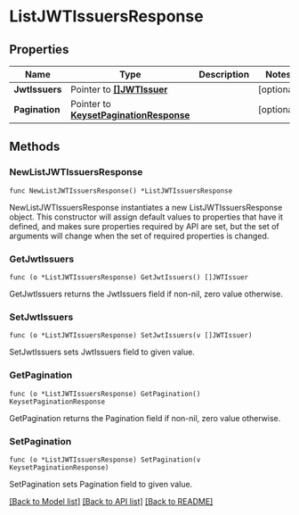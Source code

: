 # ListJWTIssuersResponse

## Properties

Name | Type | Description | Notes
------------ | ------------- | ------------- | -------------
**JwtIssuers** | Pointer to [**[]JWTIssuer**](JWTIssuer.md) |  | [optional] 
**Pagination** | Pointer to [**KeysetPaginationResponse**](KeysetPaginationResponse.md) |  | [optional] 

## Methods

### NewListJWTIssuersResponse

`func NewListJWTIssuersResponse() *ListJWTIssuersResponse`

NewListJWTIssuersResponse instantiates a new ListJWTIssuersResponse object.
This constructor will assign default values to properties that have it defined,
and makes sure properties required by API are set, but the set of arguments
will change when the set of required properties is changed.

### GetJwtIssuers

`func (o *ListJWTIssuersResponse) GetJwtIssuers() []JWTIssuer`

GetJwtIssuers returns the JwtIssuers field if non-nil, zero value otherwise.

### SetJwtIssuers

`func (o *ListJWTIssuersResponse) SetJwtIssuers(v []JWTIssuer)`

SetJwtIssuers sets JwtIssuers field to given value.

### GetPagination

`func (o *ListJWTIssuersResponse) GetPagination() KeysetPaginationResponse`

GetPagination returns the Pagination field if non-nil, zero value otherwise.

### SetPagination

`func (o *ListJWTIssuersResponse) SetPagination(v KeysetPaginationResponse)`

SetPagination sets Pagination field to given value.


[[Back to Model list]](../README.md#documentation-for-models) [[Back to API list]](../README.md#documentation-for-api-endpoints) [[Back to README]](../README.md)


